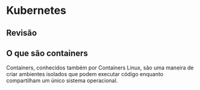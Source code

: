 # Kubernetes

## Revisão

## O que são containers

Containers, conhecidos também por Containers Linux, são uma maneira de criar ambientes isolados que podem executar código
enquanto compartilham um único sistema operacional.